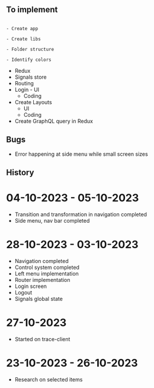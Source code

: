 ## To implement
																								- Create app
																								- Create libs
																								- Folder structure
																								- Identify colors
- Redux
- Signals store
- Routing
- Login
																								- UI
	- Coding
- Create Layouts
	- UI
	- Coding
- Create GraphQL query in Redux

## Bugs
- Error happening at side menu while small screen sizes

## History

# 04-10-2023 - 05-10-2023
- Transition and transformation in navigation completed
- Side menu, nav bar completed

# 28-10-2023 - 03-10-2023
- Navigation completed
- Control system completed
- Left menu implementation
- Router implementation
- Login screen
- Logout
- Signals global state

# 27-10-2023
- Started on trace-client

# 23-10-2023 - 26-10-2023
- Research on selected items
